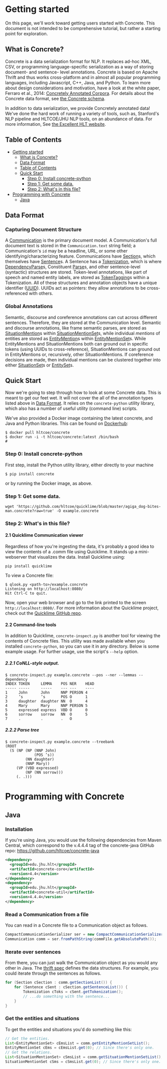 # Getting started

On this page, we'll work toward getting users started with Concrete. This
document is not intended to be comprehensive tutorial, but rather a starting
point for exploration.

## What is Concrete?

Concrete is a data serialization format for NLP. It replaces ad-hoc XML, CSV, or
programming language-specific serialization as a way of storing document- and
sentence- level annotations. Concrete is based on Apache Thrift and thus works
cross-platform and in almost all popular programming languages, including
Javascript, C++, Java, and Python. To learn more about design considerations and
motivation, have a look at the white paper,
Ferraro et al., 2014: [Concretely Annotated Corpora](http://www.akbc.ws/2014/submissions/akbc2014_submission_18.pdf).
For details about the Concrete data format, see
[the Concrete schema](http://hltcoe.github.io/concrete/schema/).

In addition to data serialization, we provide Concretely annotated data! We've
done the hard work of running a variety of tools, such as, Stanford's NLP
pipeline and HLTCOE/JHU NLP tools, on an abundance of data. For more information,
See [the Excellent HLT website](http://hltcoe.github.io/).

## Table of Contents

* [Getting started](#getting-started)
  * [What is Concrete?](#what-is-concrete?)
  * [Data Format](#data-format)
  * [Table of Contents](#table-of-contents)
  * [Quick Start](#quick-start)
    * [Step 0: Install concrete-python](#step-0-install-concrete-python)
    * [Step 1: Get some data.](#step-1-get-some-data.)
    * [Step 2: What's in this file?](#step-2-what's-in-this-file?)
* [Programming with Concrete](#programming-with-concrete)
  * [Java](#java)

## Data Format

### Capturing Document Structure

A
[Communication](http://hltcoe.github.io/concrete/schema/communication.html#Struct_Communication)
is the primary document model. A Communication's full document text is
stored in the `Communication.text` string field; a Communication's
`id` may be a headline, URL, or some other identifying/characterizing
feature. Communications have
[Section](http://hltcoe.github.io/concrete/schema/structure.html#Struct_Section)s,
which themselves have
[Sentence](http://hltcoe.github.io/concrete/schema/structure.html#Struct_Sentence)s. A
Sentence has a
[Tokenization](http://hltcoe.github.io/concrete/schema/structure.html#Struct_Tokenization),
which is where
[DependencyParse](http://hltcoe.github.io/concrete/schema/structure.html#Struct_DependencyParse)s,
Constituent
[Parse](http://hltcoe.github.io/concrete/schema/structure.html#Struct_Parse)s,
and other sentence-level (syntactic) structures are
stored. Token-level annotations, like part of speech and named entity
labels, are stored as
[TokenTagging](http://hltcoe.github.io/concrete/schema/structure.html#Struct_TokenTagging)s
within a Tokenization. All of these structures and annotation objects
have a unique identifier
([UUID](http://hltcoe.github.io/concrete/schema/uuid.html#Struct_UUID)). UUIDs
act as pointers: they allow annotations to be cross-referenced with
others.

### Global Annotations

Semantic, discourse and coreference annotations can cut across
different sentences. Therefore, they are stored at the Communication
level. Semantic and discourse annotations, like frame semantic parses,
are stored as
[SituationMention](http://hltcoe.github.io/concrete/schema/situations.html#Struct_SituationMention)s
within
[SituationMentionSet](http://hltcoe.github.io/concrete/schema/situations.html#Struct_SituationMentionSet)s,
while individual _mentions_ of entities are stored as
[EntityMention](http://hltcoe.github.io/concrete/schema/entities.html#Struct_EntityMention)s
within
[EntityMentionSet](http://hltcoe.github.io/concrete/schema/entities.html#Struct_EntityMentionSet)s. While
EntityMentions and SituationMentions both can ground out in specific
tokens (using UUIDs to cross-reference), SituationMentions can ground
out in EntityMentions or, recursively, other SituationMentions. If
coreference decisions are made, then individual mentions can be
clustered together into either
[SituationSet](http://hltcoe.github.io/concrete/schema/situations.html#Struct_SituationSet)s
or
[EntitySet](http://hltcoe.github.io/concrete/schema/entities.html#Struct_EntitySet)s.

## Quick Start

Now we're going to step through how to look at some Concrete
data. This is meant to get our feet wet. It will not cover the all of
the annotation types listed above in [Data Format](#data-format). It
relies on the `concrete-python` utility library, which also has a
number of useful utility (command line) scripts.

We've also provided a Docker image containing the latest concrete, and
Java and Python libraries. This can be found on
[Dockerhub](https://hub.docker.com/r/hltcoe/concrete/):

```
$ docker pull hltcoe/concrete
$ docker run -i -t hltcoe/concrete:latest /bin/bash
#
```


### Step 0: Install concrete-python

First step, install the Python utility library, either directly to your machine


```
$ pip install concrete
```

or by running the Docker image, as above.

### Step 1: Get some data.

```
wget 'https://github.com/hltcoe/quicklime/blob/master/agiga_dog-bites-man.concrete?raw=true' -O example.concrete
```

### Step 2: What's in this file?

#### 2.1 Quicklime Communication viewer

Regardless of how you're ingesting the data, it's probably a good idea to view
the contents of a .comm file using Quicklime. It stands up a mini-webserver that
visualizes the data. Install Quicklime using:

```
pip install quicklime
```

To view a Concrete file:

    $ qlook.py <path-to>/example.concrete
    Listening on http://localhost:8080/
    Hit Ctrl-C to quit.

Now, open your web browser and go to the link printed to the screen
``http://localhost:8080/``. For more information about the Quicklime project,
check out the [Quicklime GitHub repo](https://github.com/hltcoe/quicklime).

#### 2.2 Command-line tools

In addition to Quicklime, ``concrete-inspect.py`` is another tool for viewing
the contents of Concrete files. This utility was made available when you
installed ``concrete-python``, so you can use it in any directory. Below is some
example usage. For further usage, use the script's ``--help`` option.

##### 2.2.1 CoNLL-style output.

    $ concrete-inspect.py example.concrete --pos --ner --lemmas --dependency
    INDEX TOKEN     LEMMA    POS NER    HEAD
    ----- -----     -----    --- ---    ----
    1     John      John     NNP PERSON 4
    2     ’s        ’s       POS O      1
    3     daughter  daughter NN  O      4
    4     Mary      Mary     NNP PERSON 5
    5     expressed express  VBD O      0
    6     sorrow    sorrow   NN  O      5
    7     .         .        .   O

##### 2.2.2 Parse tree

    $ concrete-inspect.py example.concrete --treebank
    (ROOT
      (S (NP (NP (NNP John)
                 (POS ’s))
             (NN daughter)
             (NNP Mary))
         (VP (VBD expressed)
             (NP (NN sorrow)))
         (. .)))

# Programming with Concrete

## Java

### Installation

If you're using Java, you would use the following dependencies from Maven Central, which correspond to the v.4.4.4 tag of the concrete-java GitHub repo:
https://github.com/hltcoe/concrete-java

```xml
<dependency>
  <groupId>edu.jhu.hlt</groupId>
  <artifactId>concrete-core</artifactId>
  <version>4.4</version>
</dependency>
<dependency>
  <groupId>edu.jhu.hlt</groupId>
  <artifactId>concrete-util</artifactId>
  <version>4.4.4</version>
</dependency>
```

### Read a Communication from a file

You can read in a Concrete file to a Communication object as follows.

```java
CompactCommunicationSerializer ser = new CompactCommunicationSerializer();
Communication comm = ser.fromPathString(commFile.getAbsolutePath());
```

### Iterate over sentences

From there, you can just walk the Communication object as you would any other in
Java. The [thrift spec](http://hltcoe.github.io/concrete/schema/communication.html)
defines the data structures. For example, you could iterate through the
sentences as follows.

```java
for (Section cSection : comm.getSectionList()) {
    for (Sentence cSent : cSection.getSentenceList()) {
        Tokenization cToks = cSent.getTokenization();
        // ...do something with the sentence...
    }
}
```

### Get the entities and situations

To get the entities and situations you'd do something like this:

```java
// Get the entities.
List<EntityMentionSet> cEmsList = comm.getEntityMentionSetList();
EntityMentionSet cEms = cEmsList.get(0); // Since there's only one.
// Get the relations.
List<SituationMentionSet> cSmsList = comm.getSituationMentionSetList();
SituationMentionSet cSms = cSmsList.get(0); // Since there's only one.
```
